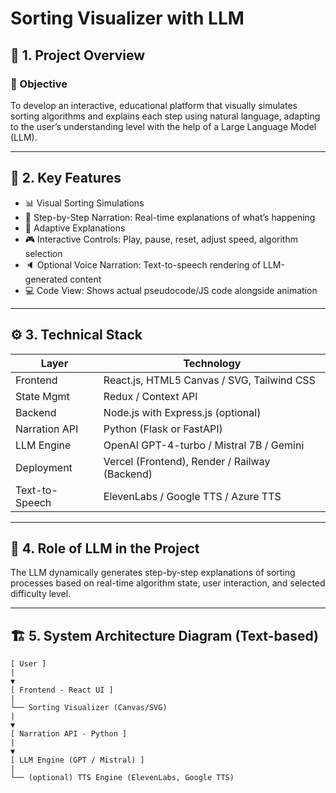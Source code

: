 # Sorting Visualizer with LLM

## 🧭 1. Project Overview

### 🎯 Objective
To develop an interactive, educational platform that visually simulates sorting algorithms and explains each step using natural language, adapting to the user’s understanding level with the help of a Large Language Model (LLM).

---

## 🔑 2. Key Features
- 📊 Visual Sorting Simulations
- 🧠 Step-by-Step Narration: Real-time explanations of what’s happening
- 🧩 Adaptive Explanations
- 🎮 Interactive Controls: Play, pause, reset, adjust speed, algorithm selection
- 🔈 Optional Voice Narration: Text-to-speech rendering of LLM-generated content
- 💻 Code View: Shows actual pseudocode/JS code alongside animation

---

## ⚙️ 3. Technical Stack

| Layer         | Technology                                   |
|---------------|----------------------------------------------|
| Frontend      | React.js, HTML5 Canvas / SVG, Tailwind CSS   |
| State Mgmt    | Redux / Context API                          |
| Backend       | Node.js with Express.js (optional)           |
| Narration API | Python (Flask or FastAPI)                    |
| LLM Engine    | OpenAI GPT-4-turbo / Mistral 7B / Gemini     |
| Deployment    | Vercel (Frontend), Render / Railway (Backend)|
| Text-to-Speech| ElevenLabs / Google TTS / Azure TTS          |

---

## 🤖 4. Role of LLM in the Project

The LLM dynamically generates step-by-step explanations of sorting processes based on real-time algorithm state, user interaction, and selected difficulty level.

---

## 🏗️ 5. System Architecture Diagram (Text-based)
```
[ User ]
|
▼
[ Frontend - React UI ]
|
└── Sorting Visualizer (Canvas/SVG)
|
▼
[ Narration API - Python ]
|
▼
[ LLM Engine (GPT / Mistral) ]
|
└── (optional) TTS Engine (ElevenLabs, Google TTS)

```
